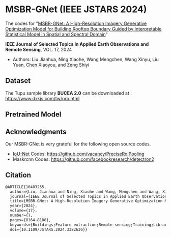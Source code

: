 # MSBR-GNet (IEEE JSTARS 2024)
 The codes for "[MSBR-GNet: A High-Resolution Imagery Generative Optimization Model for Building Rooftop Boundary Guided by Interpretable Statistical Model in Spatial and Spectral Domain](https://ieeexplore.ieee.org/document/10483255)"
 
 **IEEE Journal of Selected Topics in Applied Earth Observations and Remote Sensing**, VOL. 17, 2024

 - Authors: Liu Jianhua, Ning Xiaohe, Wang Mengchen, Wang Xinyu, Liu Yuan, Chen Xiaoyou, and Zeng Shiyi
 
## Dataset
 The Tupu sample library **BUCEA 2.0** can be downloaded at : https://www.dxkjs.com/tw/pro.html

## Pretrained Model



## Acknowledgments
  Our MSBR-GNet is very grateful for the following open source codes.
  - [IoU-Net](https://arxiv.org/abs/1807.11590) Codes: https://github.com/vacancy/PreciseRoIPooling
  - Maskrcnn Codes: https://github.com/facebookresearch/detectron2

## Citation
```markdown
@ARTICLE{10483255,
  author={Liu, Jianhua and Ning, Xiaohe and Wang, Mengchen and Wang, Xinyu and Liu, Yuan and Chen, Xiaoyou and Zeng, Shiyi},
  journal={IEEE Journal of Selected Topics in Applied Earth Observations and Remote Sensing}, 
  title={MSBR-GNet: A High-Resolution Imagery Generative Optimization Model for Building Rooftop Boundary Guided by Interpretable Statistical Model in Spatial and Spectral Domain}, 
  year={2024},
  volume={17},
  number={},
  pages={8164-8188},
  keywords={Buildings;Feature extraction;Remote sensing;Training;Libraries;Deep learning;Computational modeling;Building rooftops;contour optimization;edge transition zones;generative networks;instance segmentation;interpretability;Tupu theory},
  doi={10.1109/JSTARS.2024.3382636}}

